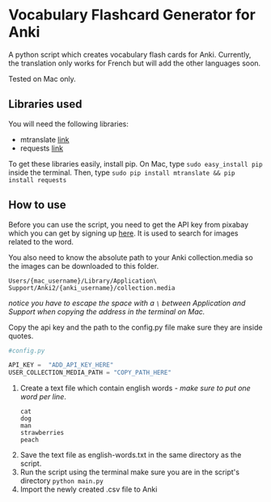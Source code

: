 # Vocabulary Flashcard Generator for Anki

A python script which creates vocabulary flash cards for Anki. Currently, the translation only works for French but will add the other languages soon. 

Tested on Mac only.

## Libraries used

You will need the following libraries:
* mtranslate [link](https://pypi.python.org/pypi?:action=display&name=mtranslate&version=1.3)
* requests [link](http://docs.python-requests.org/en/master/)

To get these libraries easily, install pip. On Mac, type `sudo easy_install pip` inside the terminal. Then, type `sudo pip install mtranslate && pip install requests`

## How to use

Before you can use the script, you need to get the API key from pixabay which you can get by signing up [here](https://pixabay.com/). It is used to search for images related to the word.

You also need to know the absolute path to your Anki collection.media so the images can be downloaded to this folder.

`Users/{mac_username}/Library/Application\ Support/Anki2/{anki_username}/collection.media`

*notice you have to escape the space with a  ` \ ` between Application and Support when copying the address in the terminal on Mac.*


Copy the api key and the path to the config.py file make sure they are inside quotes.

```python
#config.py

API_KEY =  "ADD_API_KEY_HERE"
USER_COLLECTION_MEDIA_PATH = "COPY_PATH_HERE"
```

1. Create a text file which contain english words - *make sure to put one word per line*.
	```
	cat
	dog
	man
	strawberries
	peach
	```
2. Save the text file as english-words.txt in the same directory as the script. 
3. Run the script using the terminal make sure you are in the script's directory
	`python main.py`
4. Import the newly created .csv file to Anki
